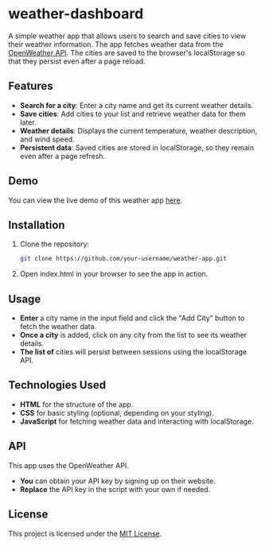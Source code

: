 # weather-dashboard

A simple weather app that allows users to search and save cities to view their weather information. The app fetches weather data from the [OpenWeather API](https://openweathermap.org/). The cities are saved to the browser's localStorage so that they persist even after a page reload.

## Features

- **Search for a city**: Enter a city name and get its current weather details.
- **Save cities**: Add cities to your list and retrieve weather data for them later.
- **Weather details**: Displays the current temperature, weather description, and wind speed.
- **Persistent data**: Saved cities are stored in localStorage, so they remain even after a page refresh.

## Demo

You can view the live demo of this weather app [here]([https://github.com/amaanpatel-dev/weather-app](https://amaanpatel-dev.github.io/weather-dashboard/)).

## Installation

1. Clone the repository:
   ```bash
   git clone https://github.com/your-username/weather-app.git
   ```

3. Open index.html in your browser to see the app in action.


## Usage
- **Enter** a city name in the input field and click the "Add City" button to fetch the weather data.
- **Once a city** is added, click on any city from the list to see its weather details.
- **The list of** cities will persist between sessions using the localStorage API.

  
## Technologies Used
- **HTML** for the structure of the app.
- **CSS** for basic styling (optional, depending on your styling).
- **JavaScript** for fetching weather data and interacting with localStorage.


## API
This app uses the OpenWeather API.
- **You** can obtain your API key by signing up on their website.
- **Replace** the API key in the script with your own if needed.

## License

This project is licensed under the [MIT License](./LICENSE).

